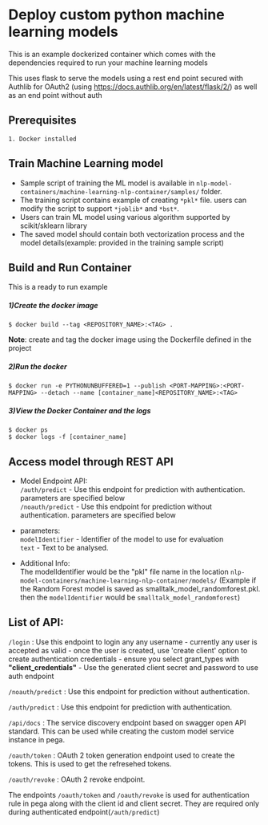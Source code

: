 # Deploy custom python machine learning models

This is an example dockerized container which comes with the dependencies required to run your machine learning models

This uses flask to serve the models using a rest end point secured with Authlib for OAuth2 (using https://docs.authlib.org/en/latest/flask/2/) as well as an end point without auth

## Prerequisites
    1. Docker installed

## Train Machine Learning model

* Sample script of training the ML model is available in `nlp-model-containers/machine-learning-nlp-container/samples/` folder. 
* The training script contains example of creating `*pkl*` file. users can modify the script to support `*joblib*` and `*bst*`.
* Users can train ML model using various algorithm supported by scikit/sklearn library
* The saved model should contain both vectorization process and the model details(example: provided in the training sample script)

## Build and Run Container
This is a ready to run example 

##### 1)Create the docker image
    $ docker build --tag <REPOSITORY_NAME>:<TAG> .
<b>Note</b>: create and tag the docker image using the Dockerfile defined in the project

##### 2)Run the docker
    $ docker run -e PYTHONUNBUFFERED=1 --publish <PORT-MAPPING>:<PORT-MAPPING> --detach --name [container_name]<REPOSITORY_NAME>:<TAG>

##### 3)View the Docker Container and the logs
    $ docker ps
    $ docker logs -f [container_name]
   
## Access model through REST API

* Model Endpoint API:<br>
`/auth/predict` - Use this endpoint for prediction with authentication. parameters are specified below<br>
`/noauth/predict` - Use this endpoint for prediction without authentication. parameters are specified below

* parameters:<br>
  `modelIdentifier` - Identifier of the model to use for evaluation<br>
  `text` - Text to be analysed.

* Additional Info:<br>
  The modelIdentifier would be the "pkl" file name in the location ` nlp-model-containers/machine-learning-nlp-container/models/ `
  (Example if the Random Forest model is saved as smalltalk_model_randomforest.pkl. then the `modelIdentifier` would be `smalltalk_model_randomforest`)

## List of API:

`/login` : Use this endpoint to login any any username - currently any user is accepted as valid - once the user is created, use 'create client' option to create authentication credentials - ensure you select grant_types with <b>"client_credentials"</b> - Use the generated client secret and password to use auth endpoint

`/noauth/predict` : Use this endpoint for prediction without authentication.

`/auth/predict` : Use this endpoint for prediction with authentication.

`/api/docs` : The service discovery endpoint based on swagger open API standard. This can be used while creating the custom model service instance in pega.

`/oauth/token` : OAuth 2 token generation endpoint used to create the tokens. This is used to get the refresehed tokens. 

`/oauth/revoke` : OAuth 2 revoke endpoint.

The endpoints `/oauth/token` and `/oauth/revoke` is used for authentication rule in pega along with the client id and client secret. They are required only during authenticated endpoint(`/auth/predict`)
